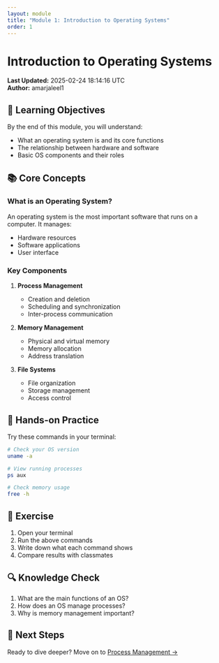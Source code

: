 ```yaml
---
layout: module
title: "Module 1: Introduction to Operating Systems"
order: 1
---
```


# Introduction to Operating Systems

**Last Updated:** 2025-02-24 18:14:16 UTC  
**Author:** amarjaleel1

## 🎯 Learning Objectives

By the end of this module, you will understand:
- What an operating system is and its core functions
- The relationship between hardware and software
- Basic OS components and their roles

## 📚 Core Concepts

### What is an Operating System?

An operating system is the most important software that runs on a computer. It manages:
- Hardware resources
- Software applications
- User interface

### Key Components

1. **Process Management**
   - Creation and deletion
   - Scheduling and synchronization
   - Inter-process communication

2. **Memory Management**
   - Physical and virtual memory
   - Memory allocation
   - Address translation

3. **File Systems**
   - File organization
   - Storage management
   - Access control

## 🔨 Hands-on Practice

Try these commands in your terminal:

```bash
# Check your OS version
uname -a

# View running processes
ps aux

# Check memory usage
free -h
```

## 📝 Exercise

1. Open your terminal
2. Run the above commands
3. Write down what each command shows
4. Compare results with classmates

## 🔍 Knowledge Check

1. What are the main functions of an OS?
2. How does an OS manage processes?
3. Why is memory management important?

## 🚀 Next Steps

Ready to dive deeper? Move on to [Process Management →](/modules/02-processes)

